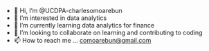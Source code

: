 - 👋 Hi, I’m @UCDPA-charlesomoarebun
- 👀 I’m interested in data analytics
- 🌱 I’m currently learning data analytics for finance
- 💞️ I’m looking to collaborate on learning and contributing to coding
- 📫 How to reach me ... comoarebun@gmail.com

<!---
UCDPA-charlesomoarebun/UCDPA-charlesomoarebun is a ✨ special ✨ repository because its `README.md` (this file) appears on your GitHub profile.
You can click the Preview link to take a look at your changes.
--->
